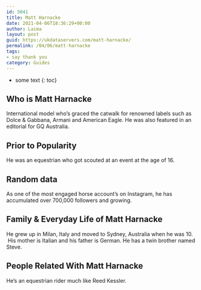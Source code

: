 ```yaml
---
id: 5041
title: Matt Harnacke
date: 2021-04-06T18:36:29+00:00
author: Laima
layout: post
guid: https://ukdataservers.com/matt-harnacke/
permalink: /04/06/matt-harnacke
tags:
- say thank you
category: Guides
---
```


* some text
{: toc}


## Who is Matt Harnacke
                  
                  
                  
International model who&#8217;s graced the catwalk for renowned labels such as Dolce & Gabbana, Armani and American Eagle. He was also featured in an editorial for GQ Australia.
                  
              
            
              
            
                
                
                
## Prior to Popularity
                  
                  
                  
He was an equestrian who got scouted at an event at the age of 16.
                  
              
            
              
            
                
                
                
## Random data
                  
                  
                  
As one of the most engaged horse account&#8217;s on Instagram, he has accumulated over 700,000 followers and growing.
                  
              
            
              
            
                
                
                
## Family & Everyday Life of Matt Harnacke
                  
                  
                  
He grew up in Milan, Italy and moved to Sydney, Australia when he was 10.  His mother is Italian and his father is German. He has a twin brother named Steve.
                  
              
            
              
            
                
                
                
## People Related With Matt Harnacke
                  
                  
                  
He&#8217;s an equestrian rider much like Reed Kessler.
                  
              
            
              
            
                
              
            
              
              
            
            
              
            
          
          
          